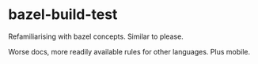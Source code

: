 # bazel-build-test

Refamiliarising with bazel concepts. Similar to please. 

Worse docs, more readily available rules for other languages.
Plus mobile.
